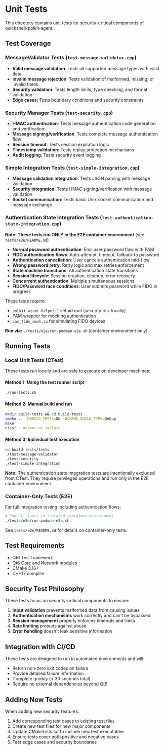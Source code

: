 # Unit Tests

This directory contains unit tests for security-critical components of quickshell-polkit-agent.

## Test Coverage

### MessageValidator Tests (`test-message-validator.cpp`)
- **Valid message validation**: Tests all supported message types with valid data
- **Invalid message rejection**: Tests validation of malformed, missing, or invalid fields
- **Security validation**: Tests length limits, type checking, and format validation
- **Edge cases**: Tests boundary conditions and security constraints

### Security Manager Tests (`test-security.cpp`)
- **HMAC authentication**: Tests message authentication code generation and verification
- **Message signing/verification**: Tests complete message authentication flow
- **Session timeout**: Tests session expiration logic
- **Timestamp validation**: Tests replay protection mechanisms
- **Audit logging**: Tests security event logging

### Simple Integration Tests (`test-simple-integration.cpp`)
- **Message validation integration**: Tests JSON parsing with message validation
- **Security integration**: Tests HMAC signing/verification with message validation
- **Socket communication**: Tests basic Unix socket communication and message exchange

### Authentication State Integration Tests (`test-authentication-state-integration.cpp`)
**Note: These tests run ONLY in the E2E container environment** (see `tests/e2e/README.md`)

- **Normal password authentication**: End-user password flow with PAM
- **FIDO authentication flows**: Auto-attempt, timeout, fallback to password
- **Authentication cancellation**: User cancels authentication mid-flow
- **Wrong password retry**: Retry logic and max retries enforcement
- **State machine transitions**: All authentication state transitions
- **Session lifecycle**: Session creation, cleanup, error recovery
- **Concurrent authentication**: Multiple simultaneous sessions
- **FIDO/Password race conditions**: User submits password while FIDO in progress

These tests require:
- `polkit-agent-helper-1` setuid root (security risk locally)
- PAM wrapper for mocking authentication
- `pam_fido_mock.so` for simulating FIDO devices

**Run via:** `./tests/e2e/run-podman-e2e.sh` (container environment only)

## Running Tests

### Local Unit Tests (CTest)

These tests run locally and are safe to execute on developer machines:

#### Method 1: Using the test runner script
```bash
./run-tests.sh
```

#### Method 2: Manual build and run
```bash
mkdir build-tests && cd build-tests
cmake .. -DBUILD_TESTS=ON -DCMAKE_BUILD_TYPE=Debug
make
ctest --output-on-failure
```

#### Method 3: Individual test execution
```bash
cd build-tests/tests
./test-message-validator
./test-security
./test-simple-integration
```

**Note:** The authentication state integration tests are intentionally excluded from CTest. They require privileged operations and run only in the E2E container environment.

### Container-Only Tests (E2E)

For full integration testing including authentication flows:

```bash
# Run all tests in isolated container environment
./tests/e2e/run-podman-e2e.sh
```

See `tests/e2e/README.md` for details on container-only tests.

## Test Requirements

- Qt6 Test framework
- Qt6 Core and Network modules
- CMake 3.16+
- C++17 compiler

## Security Test Philosophy

These tests focus on security-critical components to ensure:

1. **Input validation** prevents malformed data from causing issues
2. **Authentication mechanisms** work correctly and can't be bypassed
3. **Session management** properly enforces timeouts and limits
4. **Rate limiting** protects against abuse
5. **Error handling** doesn't leak sensitive information

## Integration with CI/CD

These tests are designed to run in automated environments and will:
- Return non-zero exit codes on failure
- Provide detailed failure information
- Complete quickly (< 30 seconds total)
- Require no external dependencies beyond Qt6

## Adding New Tests

When adding new security features:

1. Add corresponding test cases to existing test files
2. Create new test files for new major components
3. Update CMakeLists.txt to include new test executables
4. Ensure tests cover both positive and negative cases
5. Test edge cases and security boundaries